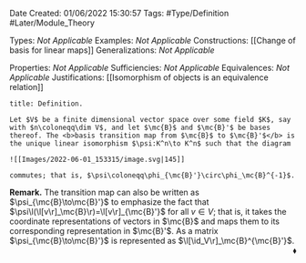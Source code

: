<div class="topSpace"></div>

Date Created: 01/06/2022 15:30:57
Tags: #Type/Definition #Later/Module_Theory

Types: <i>Not Applicable</i>
Examples: <i>Not Applicable</i>
Constructions: [[Change of basis for linear maps]]
Generalizations: <i>Not Applicable</i>

Properties: <i>Not Applicable</i>
Sufficiencies: <i>Not Applicable</i>
Equivalences: <i>Not Applicable</i>
Justifications: [[Isomorphism of objects is an equivalence relation]]

``` ad-Definition
title: Definition.

Let $V$ be a finite dimensional vector space over some field $K$, say with $n\coloneqq\dim V$, and let $\mc{B}$ and $\mc{B}'$ be bases thereof. The <b>basis transition map from $\mc{B}$ to $\mc{B}'$</b> is the unique linear isomorphism $\psi:K^n\to K^n$ such that the diagram

![[Images/2022-06-01_153315/image.svg|145]]

commutes; that is, $\psi\coloneqq\phi_{\mc{B}'}\circ\phi_\mc{B}^{-1}$.

```

<b>Remark.</b> The transition map can also be written as $\psi_{\mc{B}\to\mc{B}'}$ to emphasize the fact that $\psi\l(\l[v\r]_\mc{B}\r)=\l[v\r]_{\mc{B}'}$ for all $v\in V$; that is, it takes the coordinate representations of vectors in $\mc{B}$ and maps them to its corresponding representation in $\mc{B}'$. As a matrix $\psi_{\mc{B}\to\mc{B}'}$ is represented as $\l[\id_V\r]_\mc{B}^{\mc{B}'}$.<span style="float:right;">$\blacklozenge$</span>
